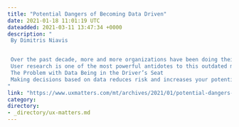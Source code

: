 ```yaml
---
title: "Potential Dangers of Becoming Data Driven"
date: 2021-01-18 11:01:19 UTC
dateadded: 2021-03-11 13:47:34 +0000
description: "
 By Dimitris Niavis 


 Over the past decade, more and more organizations have been doing their best to become data driven. This is a huge and much-awaited mindset leap—especially given corporate dinosaurs’ typical way of thinking: “I’m the HiPPO (Highest Paid Person in the Office) and my gut tells me this is what the customer needs.” 
 User research is one of the most powerful antidotes to this outdated mindset and is becoming part of the vocabulary and practice of an increasing number of organizations. It also signifies an increase in UX maturity, so is a very promising trend! 
 The Problem with Data Being in the Driver’s Seat 
 Making decisions based on data reduces risk and increases your potential for creating useful outcomes. However, if you make decisions based on bad data, you risk making a similar—or perhaps an even worse—kind of gamble or bet as when making decisions based on untested assumptions. Read More 
"
link: "https://www.uxmatters.com/mt/archives/2021/01/potential-dangers-of-becoming-data-driven.php"
category:
directory:
- _directory/ux-matters.md
---
```


